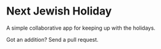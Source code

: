 # Next Jewish Holiday #

A simple collaborative app for keeping up with the holidays.

Got an addition? Send a pull request.
